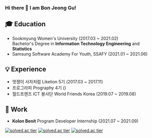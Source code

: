 ### Hi there 👋 I am Bon Jeong Gu!

## :mortar_board: Education 
- Sookmyung Women's University (2017.03 ~ 2021.02)   
  Bachelor's Degree in __Information Technology Engineering__ and __Statistics__    
- Samsung Software Academy For Youth, SSAFY (2021.01 ~ 2021.06)
    
    
    
## :bulb: Experience
- 멋쟁이 사자처럼 Likelion 5기 (2017.03 ~ 2017.11) 
- 프로그라피 Prography 4기 ()
- 월드프렌즈 ICT 봉사단 World Friends Korea (2019.07 ~ 2019.08)

## :office: Work
- __Kolon Benit__ Program Developer Internship (2021.07 ~ 2021.09)
     
[![solved.ac tier](http://mazassumnida.wtf/api/generate_badge?boj={bjgu97})](https://solved.ac/{bjgu97})
[![solved.ac tier](http://mazassumnida.wtf/api/v2/generate_badge?boj={bjgu97})](https://solved.ac/{bjgu97})
[![solved.ac tier](http://mazassumnida.wtf/api/mini/generate_badge?boj={bjgu97})](https://solved.ac/{bjgu97})
 
<!--
**bjgu97/bjgu97** is a ✨ _special_ ✨ repository because its `README.md` (this file) appears on your GitHub profile.

Here are some ideas to get you started:

- 🔭 I’m currently working on ...
- 🌱 I’m currently learning ...
- 👯 I’m looking to collaborate on ...
- 🤔 I’m looking for help with ...
- 💬 Ask me about ...
- 📫 How to reach me: ...
- 😄 Pronouns: ...
- ⚡ Fun fact: ...
-->
